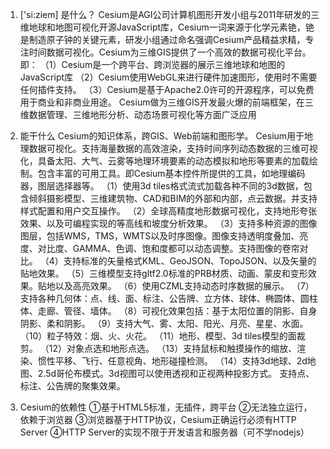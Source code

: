 <!--
 * @Author: yuzihan yuzihanyuzihan@163.com
 * @Date: 2022-05-11 10:48:15
 * @LastEditors: yuzihan yuzihanyuzihan@163.com
 * @LastEditTime: 2022-05-11 10:53:18
 * @FilePath: /fe_interview/前端可视化/cesium.md
 * @Description: 这是默认设置,请设置`customMade`, 打开koroFileHeader查看配置 进行设置: https://github.com/OBKoro1/koro1FileHeader/wiki/%E9%85%8D%E7%BD%AE
-->
1. ['si:ziem] 是什么？
Cesium是AGI公司计算机图形开发小组与2011年研发的三维地球和地图可视化开源JavaScript库，Cesium一词来源于化学元素铯，铯是制造原子钟的关键元素，研发小组通过命名强调Cesium产品精益求精，专注时间数据可视化。Cesium为三维GIS提供了一个高效的数据可视化平台。即：
（1）Cesium是一个跨平台、跨浏览器的展示三维地球和地图的JavaScript库
（2）Cesium使用WebGL来进行硬件加速图形，使用时不需要任何插件支持。
（3）Cesium是基于Apache2.0许可的开源程序，可以免费用于商业和非商业用途。
Cesium做为三维GIS开发最火爆的前端框架，在三维数据管理、三维地形分析、动态场景可视化等方面广泛应用
2. 能干什么
Cesium的知识体系，跨GIS、Web前端和图形学。
Cesium用于地理数据可视化。支持海量数据的高效渲染，支持时间序列动态数据的三维可视化，具备太阳、大气、云雾等地理环境要素的动态模拟和地形等要素的加载绘制。包含丰富的可用工具。即Cesium基本控件所提供的工具，如地理编码器，图层选择器等。
（1）使用3d tiles格式流式加载各种不同的3d数据，包含倾斜摄影模型、三维建筑物、CAD和BIM的外部和内部，点云数据。并支持样式配置和用户交互操作。
（2）全球高精度地形数据可视化，支持地形夸张效果、以及可编程实现的等高线和坡度分析效果。
（3）支持多种资源的图像图层，包括WMS，TMS，WMTS以及时序图像。图像支持透明度叠加、亮度、对比度、GAMMA、色调、饱和度都可以动态调整。支持图像的卷帘对比。
（4）支持标准的矢量格式KML、GeoJSON、TopoJSON、以及矢量的贴地效果。
（5）三维模型支持gltf2.0标准的PRB材质、动画、蒙皮和变形效果。贴地以及高亮效果。
（6）使用CZML支持动态时序数据的展示。
（7）支持各种几何体：点、线、面、标注、公告牌、立方体、球体、椭圆体、圆柱体、走廊、管径、墙体。
（8）可视化效果包括：基于太阳位置的阴影、自身阴影、柔和阴影。
（9）支持大气、雾、太阳、阳光、月亮、星星、水面。
（10）粒子特效：烟、火、火花。
（11）地形、模型、3d tiles模型的面裁剪。
（12）对象点选和地形点选。
（13）支持鼠标和触摸操作的缩放、渲染、惯性平移、飞行、任意视角、地形碰撞检测。
（14）支持3d地球、2d地图、2.5d哥伦布模式。3d视图可以使用透视和正视两种投影方式。
支持点、标注、公告牌的聚集效果。

3. Cesium的依赖性
①基于HTML5标准，无插件，跨平台
②无法独立运行，依赖于浏览器
③浏览器基于HTTP协议，Cesium正确运行必须有HTTP Server
④HTTP Server的实现不限于开发语言和服务器（可不学nodejs）